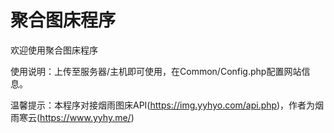 # 聚合图床程序

欢迎使用聚合图床程序

使用说明：上传至服务器/主机即可使用，在Common/Config.php配置网站信息。

温馨提示：本程序对接烟雨图床API(https://img.yyhyo.com/api.php)，作者为烟雨寒云(https://www.yyhy.me/)